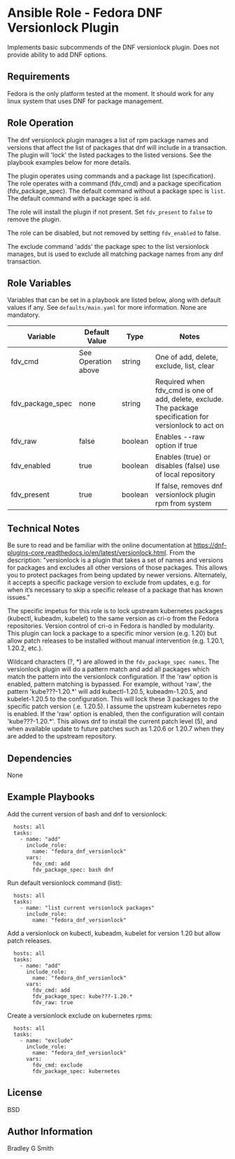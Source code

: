 Ansible Role - Fedora DNF Versionlock Plugin
=========

Implements basic subcommends of the DNF versionlock plugin. Does not provide ability to add DNF options.

Requirements
------------

Fedora is the only platform tested at the moment. It should work for any linux system that uses DNF for package management.

Role Operation
--------------

The dnf versionlock plugin manages a list of rpm package names and versions that affect the list of packages that dnf will include in a transaction. The plugin will 'lock' the listed packages to the listed versions. See the playbook examples below for more details.

The plugin operates using commands and a package list (specification). The role operates with a command (fdv_cmd) and a package specification (fdv_package_spec). The default command without a package spec is `list`. The default command with a package spec is `add`.

The role will install the plugin if not present. Set `fdv_present` to `false` to remove the plugin.

The role can be disabled, but not removed by setting `fdv_enabled` to false.

The exclude command 'adds' the package spec to the list versionlock manages, but is used to exclude all matching package names from any dnf transaction.

Role Variables
--------------

Variables that can be set in a playbook are listed below, along with default values if any. See `defaults/main.yaml` for more information. None are mandatory.

| Variable   | Default Value | Type | Notes |
| ---------- | ------------- | ----- | ----- |
| fdv_cmd | See Operation above  | string | One of add, delete, exclude, list, clear |
| fdv_package_spec | none    | string | Required when fdv_cmd is one of add, delete, exclude. The package specification for versionlock to act on |
| fdv_raw | false    | boolean | Enables --raw option if true |
| fdv_enabled | true | boolean | Enables (true) or disables (false) use of local repository |
| fdv_present | true | boolean | If false, removes dnf versionlock plugin rpm from system |

Technical Notes
---------------

Be sure to read and be familiar with the online documentation at https://dnf-plugins-core.readthedocs.io/en/latest/versionlock.html. From the description: "versionlock is a plugin that takes a set of names and versions for packages and excludes all other versions of those packages. This allows you to protect packages from being updated by newer versions. Alternately, it accepts a specific package version to exclude from updates, e.g. for when it’s necessary to skip a specific release of a package that has known issues."

The specific impetus for this role is to lock upstream kubernetes packages (kubectl, kubeadm, kubelet) to the same version as cri-o from the Fedora repositories. Version control of cri-o in Fedora is handled by modularity. This plugin can lock a package to a specific minor version (e.g. 1.20) but allow patch releases to be installed without manual intervention (e.g. 1.20.1, 1.20.2, etc.).

Wildcard characters (?, \*) are allowed in the `fdv_package_spec names`. The versionlock plugin will do a pattern match and add all packages which match the pattern into the versionlock configuration. If the 'raw' option is enabled, pattern matching is bypassed. For example, without 'raw', the pattern 'kube???-1.20.\*' will add kubectl-1.20.5, kubeadm-1.20.5, and kubelet-1.20.5 to the configuration. This will lock these 3 packages to the specific patch version (.e. 1.20.5). I assume the upstream kubernetes repo is enabled. If the 'raw' option is enabled, then the configuration will contain 'kube???-1.20.\*'. This allows dnf to install the current patch level (5), and when available update to future patches such as 1.20.6 or 1.20.7 when they are added to the upstream repository.

Dependencies
------------

None

Example Playbooks
----------------

Add the current version of bash and dnf to versionlock:

```
  hosts: all
  tasks:
    - name: "add"
      include_role:
        name: "fedora_dnf_versionlock"
      vars:
        fdv_cmd: add
        fdv_package_spec: bash dnf 
```

Run default versionlock command (list):
```
  hosts: all
  tasks:
    - name: "list current versionlock packages"
      include_role:
        name: "fedora_dnf_versionlock"
```

Add a versionlock on kubectl, kubeadm, kubelet for version 1.20 but allow patch releases.

```
  hosts: all
  tasks:
    - name: "add"
      include_role:
        name: "fedora_dnf_versionlock"
      vars:
        fdv_cmd: add
        fdv_package_spec: kube???-1.20.*
        fdv_raw: true
```

Create a versionlock exclude on kubernetes rpms:

```
  hosts: all
  tasks:
    - name: "exclude"
      include_role:
        name: "fedora_dnf_versionlock"
      vars:
        fdv_cmd: exclude
        fdv_package_spec: kubernetes
```

License
-------

BSD

Author Information
------------------

Bradley G Smith
